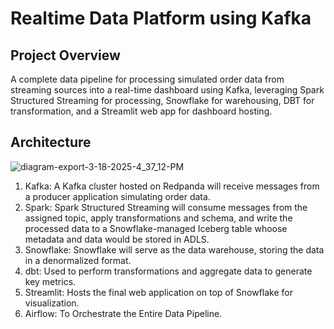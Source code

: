 # Realtime Data Platform using Kafka

## Project Overview
A complete data pipeline for processing simulated order data from streaming sources into a real-time dashboard using Kafka, leveraging Spark Structured Streaming for processing, Snowflake for warehousing, DBT for transformation, and a Streamlit web app for dashboard hosting.

## Architecture
![diagram-export-3-18-2025-4_37_12-PM](https://github.com/user-attachments/assets/8ae867ca-7cbe-44b7-9510-0ace6406a678)


1. Kafka: A Kafka cluster hosted on Redpanda will receive messages from a producer application simulating order data.
2. Spark: Spark Structured Streaming will consume messages from the assigned topic, apply transformations and schema, and write the processed data to a Snowflake-managed 
          Iceberg table whoose metadata and data would be stored in ADLS.
3. Snowflake: Snowflake will serve as the data warehouse, storing the data in a denormalized format.
4. dbt: Used to perform transformations and aggregate data to generate key metrics.
5. Streamlit: Hosts the final web application on top of Snowflake for visualization.
6. Airflow: To Orchestrate the Entire Data Pipeline.
